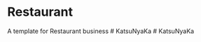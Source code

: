 Restaurant
==========

A template for Restaurant business
#   K a t s u N y a K a  
 #   K a t s u N y a K a  
 